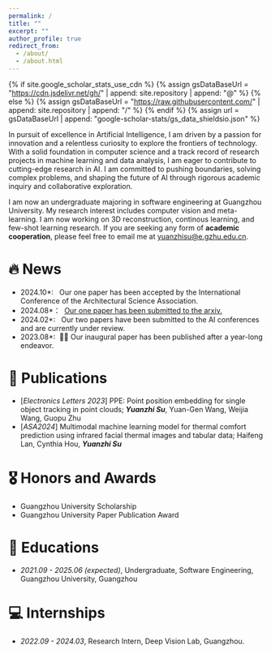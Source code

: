 ```yaml
---
permalink: /
title: ""
excerpt: ""
author_profile: true
redirect_from: 
  - /about/
  - /about.html
---
```


{% if site.google_scholar_stats_use_cdn %}
{% assign gsDataBaseUrl = "https://cdn.jsdelivr.net/gh/" | append: site.repository | append: "@" %}
{% else %}
{% assign gsDataBaseUrl = "https://raw.githubusercontent.com/" | append: site.repository | append: "/" %}
{% endif %}
{% assign url = gsDataBaseUrl | append: "google-scholar-stats/gs_data_shieldsio.json" %}

<span class='anchor' id='about-me'></span>

In pursuit of excellence in Artificial Intelligence, I am driven by a passion for innovation and a relentless curiosity to explore the frontiers of technology. With a solid foundation in computer science and a track record of research projects in machine learning and data analysis, I am eager to contribute to cutting-edge research in AI. I am committed to pushing boundaries, solving complex problems, and shaping the future of AI through rigorous academic inquiry and collaborative exploration.

I am now an undergraduate majoring in software engineering at Guangzhou University. My research interest includes computer vision and meta-learning. I am now working on 3D reconstruction, continous learning, and few-shot learning research. If you are seeking any form of **academic cooperation**, please feel free to email me at <a href='yuanzhisu@e.gzhu.edu.cn'>yuanzhisu@e.gzhu.edu.cn</a>.


# 🔥 News

- 2024.10*: &nbsp; Our one paper has been accepted by the International Conference of the Architectural Science Association.
- 2024.08*：&nbsp; <a href="https://arxiv.org/abs/2408.01356">Our one paper has been submitted to the arxiv.</a>
- 2024.02*: &nbsp; Our two papers have been submitted to the AI conferences and are currently under review.
- 2023.08*: &nbsp;🎉🎉 Our inaugural paper has been published after a year-long endeavor.

# 📝 Publications 

- [_Electronics Letters 2023_] PPE: Point position embedding for single object tracking in point clouds; ***Yuanzhi Su***, Yuan-Gen Wang, Weijia Wang, Guopu Zhu
- [_ASA2024_] Multimodal machine learning model for thermal comfort prediction using infrared facial thermal images and tabular data; Haifeng Lan, Cynthia Hou, ***Yuanzhi Su***
  
# 🎖 Honors and Awards
- Guangzhou University Scholarship 
- Guangzhou University Paper Publication Award   

# 📖 Educations
- *2021.09 - 2025.06 (expected)*, Undergraduate, Software Engineering, Guangzhou University, Guangzhou  

# 💻 Internships
- *2022.09 - 2024.03*, Research Intern, Deep Vision Lab, Guangzhou.

<dic style='display: none'># 💬 Invited Talks </div>
